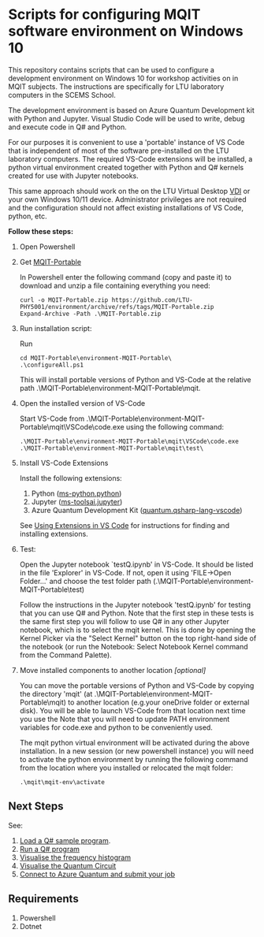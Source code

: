 # Scripts for configuring MQIT software environment on Windows 10

This repository contains scripts that can be used to configure a development environment on Windows 10 for workshop activities on in MQIT subjects. The instructions are specifically for LTU laboratory computers in the SCEMS School.

The development environment is based on Azure Quantum Development kit with Python and Jupyter.  Visual Studio Code will be used to write, debug and execute code in Q# and Python. 

For our purposes it is convenient to use a 'portable' instance of VS Code that is independent of most of the software pre-installed on the LTU laboratory computers. The required VS-Code extensions will be installed, a python virtual environment created together with Python and Q# kernels created for use with Jupyter notebooks.  

 This same approach  should work on the on the LTU Virtual Desktop [VDI](https://www.latrobe.edu.au/students/support/it/teaching/myapps) or your own Windows 10/11 device.  Administrator privileges are not required and the configuration should not affect existing installations of VS Code, python, etc.  


**Follow these steps:**

1. Open Powershell
2. Get [MQIT-Portable](https://github.com/LTU-PHY5001/environment/archive/refs/tags/MQIT-Portable.zip)

    In Powershell enter the following command (copy and paste it) to download and unzip a file containing everything you need:

    ```
    curl -o MQIT-Portable.zip https://github.com/LTU-PHY5001/environment/archive/refs/tags/MQIT-Portable.zip
    Expand-Archive -Path .\MQIT-Portable.zip
    
    ```


3. Run installation script:

    Run 

    ```
    cd MQIT-Portable\environment-MQIT-Portable\
    .\configureAll.ps1
    ```

    This will install portable versions of Python and VS-Code at the relative path .\MQIT-Portable\environment-MQIT-Portable\mqit.

5. Open the installed version of VS-Code

    Start VS-Code from .\MQIT-Portable\environment-MQIT-Portable\mqit\VSCode\code.exe using the following command:

    ```
    .\MQIT-Portable\environment-MQIT-Portable\mqit\VSCode\code.exe  .\MQIT-Portable\environment-MQIT-Portable\mqit\test\
    ```

6. Install VS-Code Extensions

   Install the following extensions:
    1. Python ([ms-python.python](https://marketplace.visualstudio.com/items?itemName=ms-python.python))
    2. Jupyter ([ms-toolsai.jupyter](https://marketplace.visualstudio.com/items?itemName=ms-toolsai.jupyter))
    3. Azure Quantum Development Kit ([quantum.qsharp-lang-vscode](https://marketplace.visualstudio.com/items?itemName=quantum.qsharp-lang-vscode))

    See [Using Extensions in VS Code](https://code.visualstudio.com/docs/introvideos/extend) for instructions for finding and installing extensions.


6.  Test:
   
    Open the Jupyter notebook `testQ.ipynb' in VS-Code.  It should be listed in the file 'Explorer' in VS-Code. If not, open it using 'FILE->Open Folder...' and choose the test folder path (.\MQIT-Portable\environment-MQIT-Portable\test)

    
    Follow the instructions in the Jupyter notebook 'testQ.ipynb' for testing that you can use Q# and Python.  Note that the first step in these tests is the same first step you will follow to use Q# in any other Jupyter notebook, which is to select the mqit kernel.  This is done by opening the Kernel Picker via the "Select Kernel" button on the top right-hand side of the notebook (or run the Notebook: Select Notebook Kernel command from the Command Palette).


7. Move installed components to another location *[optional]*

    You can move the portable versions of Python and VS-Code by copying the directory 'mqit' (at .\MQIT-Portable\environment-MQIT-Portable\mqit) to  another location (e.g.your oneDrive folder or external disk).   You will be able to launch VS-Code from that location next time you use the  Note that you will need to update PATH environment variables for code.exe and python to be conveniently used.

    The mqit python virtual environment will be activated during the above installation.  In a new session (or new powershell instance) you will need to activate the python environment by running the following command from the location where you installed or relocated the mqit folder:

    ``
    .\mqit\mqit-env\activate
    ``

## Next Steps

See:
1. [Load a Q# sample program](https://learn.microsoft.com/en-us/azure/quantum/how-to-submit-jobs?tabs=tabid-python&pivots=ide-qsharp#load-a-q-sample-program).
2. [Run a Q# program](https://learn.microsoft.com/en-us/azure/quantum/how-to-submit-jobs?tabs=tabid-python&pivots=ide-qsharp#run-a-q-program)
3. [Visualise the frequency histogram](https://learn.microsoft.com/en-us/azure/quantum/how-to-submit-jobs?tabs=tabid-python&pivots=ide-qsharp#visualize-the-frequency-histogram)
4. [Visualise the Quantum Circuit](https://learn.microsoft.com/en-us/azure/quantum/how-to-submit-jobs?tabs=tabid-python&pivots=ide-qsharp#visualize-the-quantum-circuit)
4. [Connect to Azure Quantum and submit your job](https://learn.microsoft.com/en-us/azure/quantum/how-to-submit-jobs?tabs=tabid-python&pivots=ide-qsharp#connect-to-azure-quantum-and-submit-your-job)

## Requirements

1. Powershell
2. Dotnet

